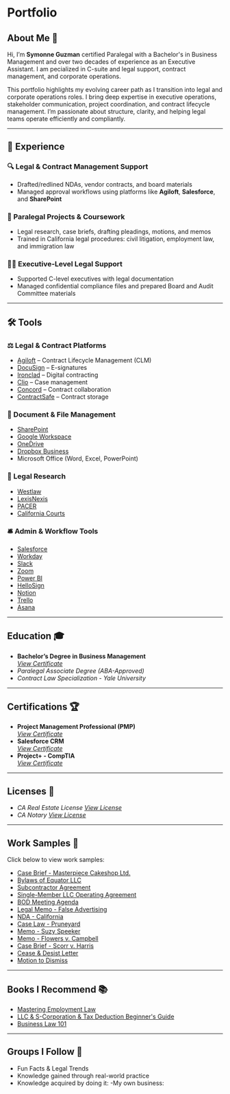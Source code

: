 # Portfolio
## About Me 👋
Hi, I’m **Symonne Guzman**  certified Paralegal with a Bachelor's in Business Management and over two decades of experience as an Executive Assistant. I am pecialized in C-suite and legal support, contract management, and corporate operations.

This portfolio highlights my evolving career path as I transition into legal and corporate operations roles. I bring deep expertise in executive operations, stakeholder communication, project coordination, and contract lifecycle management. I’m passionate about structure, clarity, and helping legal teams operate efficiently and compliantly.

---

## 🏢 Experience

### 🔍 Legal & Contract Management Support
- Drafted/redlined NDAs, vendor contracts, and board materials
- Managed approval workflows using platforms like **Agiloft**, **Salesforce**, and **SharePoint**

### 📄 Paralegal Projects & Coursework
- Legal research, case briefs, drafting pleadings, motions, and memos
- Trained in California legal procedures: civil litigation, employment law, and immigration law

### 👩‍💼 Executive-Level Legal Support
- Supported C-level executives with legal documentation
- Managed confidential compliance files and prepared Board and Audit Committee materials

---

## 🛠 Tools

### ⚖️ Legal & Contract Platforms
- [Agiloft](https://www.agiloft.com/) – Contract Lifecycle Management (CLM)
- [DocuSign](https://www.docusign.com/) – E-signatures
- [Ironclad](https://ironcladapp.com/) – Digital contracting
- [Clio](https://www.clio.com/) – Case management
- [Concord](https://www.concordnow.com/) – Contract collaboration
- [ContractSafe](https://www.contractsafe.com/) – Contract storage

### 📁 Document & File Management
- [SharePoint](https://www.microsoft.com/en-us/microsoft-365/sharepoint/collaboration)
- [Google Workspace](https://workspace.google.com/)
- [OneDrive](https://www.microsoft.com/en-us/microsoft-365/onedrive/online-cloud-storage)
- [Dropbox Business](https://www.dropbox.com/business)
- Microsoft Office (Word, Excel, PowerPoint)

### 🧠 Legal Research
- [Westlaw](https://legal.thomsonreuters.com/en/westlaw)
- [LexisNexis](https://www.lexisnexis.com/)
- [PACER](https://pacer.uscourts.gov/)
- [California Courts](https://www.courts.ca.gov/)

### 🛎️ Admin & Workflow Tools
- [Salesforce](https://www.salesforce.com/)
- [Workday](https://www.workday.com/)
- [Slack](https://slack.com/)
- [Zoom](https://zoom.us/)
- [Power BI](https://powerbi.microsoft.com/)
- [HelloSign](https://www.hellosign.com/)
- [Notion](https://www.notion.so/)
- [Trello](https://trello.com/)
- [Asana](https://asana.com/)

---

## Education 🎓
- **Bachelor’s Degree in Business Management**  
  *[View Certificate](https://raw.githubusercontent.com/MunawarJohar/symonneguzman/refs/heads/main/education/Bachelor's%20Degree%20-%20Business%20Management.jpg)*
- *Paralegal Associate Degree (ABA-Approved)* 
- *Contract Law Specialization - Yale University* 

---

## Certifications 🏆
- **Project Management Professional (PMP)**  
  *[View Certificate](https://raw.githubusercontent.com/MunawarJohar/symonneguzman/refs/heads/main/certification/PMP%20-%20Project%20Management%20Professional.jpg)*
- **Salesforce CRM**  
  *[View Certificate](https://raw.githubusercontent.com/MunawarJohar/symonneguzman/refs/heads/main/certification/Salesforce%20CRM.jpg)*
- **Project+ - CompTIA**  
  *[View Certificate](https://raw.githubusercontent.com/MunawarJohar/symonneguzman/refs/heads/main/certification/Project_%20-%20CompTIA.png)*

---

## Licenses 📝
- *CA Real Estate License* 
 *[View License](https://raw.githubusercontent.com/MunawarJohar/symonneguzman/refs/heads/main/license/CA%20Real%20Estate%20Salesperson%20License.jpg)*
- *CA Notary* 
 *[View License](https://github.com/MunawarJohar/symonneguzman/blob/main/license/CA%20Notary%20Pass%20Letter.pdf)*
---

## Work Samples 🔬
Click below to view work samples:

- [Case Brief - Masterpiece Cakeshop Ltd.](https://github.com/MunawarJohar/symonneguzman/blob/main/worksample/Case%20Brief%20-%20Case%20Brief%20-%20Masterpiece%20Cakeshop_%20Ltd.%20v.%20Colorado%20Civil%20Rights%20Commission.docx)
- [Bylaws of Equator LLC](https://github.com/MunawarJohar/symonneguzman/blob/main/worksample/Bylaws%20of%20Equator%20LLC.pdf)
- [Subcontractor Agreement](https://github.com/MunawarJohar/symonneguzman/blob/main/worksample/Subcontractor%20Agreement.pdf)
- [Single-Member LLC Operating Agreement](https://github.com/MunawarJohar/symonneguzman/blob/main/worksample/Single-Member%20LLC%20Operating%20Agreement.pdf)
- [BOD Meeting Agenda](https://github.com/MunawarJohar/symonneguzman/blob/main/worksample/BOD%20Meeting%20Agenda.pdf)
- [Legal Memo - False Advertising](https://github.com/MunawarJohar/symonneguzman/blob/main/worksample/Legal%20Memo%20-%20False%20Advertising%20Suit%20under%20the%20Lanham%20ActFalse%20Advertising%20-%20Defense.docx)
- [NDA - California](https://github.com/MunawarJohar/symonneguzman/blob/main/worksample/California%20Non-Disclosure%20Agreement%20(NDA).pdf)
- [Case Law - Pruneyard](https://github.com/MunawarJohar/symonneguzman/blob/main/worksample/Legal%20Memo%20-%20Pruneyard%20Case%20Law%20Jurisdiction%20-%20Case%20Status.docx)
- [Memo - Suzy Speeker](https://github.com/MunawarJohar/symonneguzman/blob/main/worksample/Legal%20Memo%20-%20Suzy%20Spekeer%20v.%20South%20Bay%20County%20School%20District%20-%20Analysis.docx)
- [Memo - Flowers v. Campbell](https://github.com/MunawarJohar/symonneguzman/blob/main/worksample/Legal%20Memo%20-%20%20Flowers%20v.%20Campbell%20-%20%20Research.docx)
- [Case Brief - Scorr v. Harris](https://github.com/MunawarJohar/symonneguzman/blob/main/worksample/Case%20Brief%20-%20Scorr%20v.%20Harris.docx)
- [Cease & Desist Letter](https://github.com/MunawarJohar/symonneguzman/blob/main/worksample/Cease%20and%20Desist%20Letter%20Copyright%20Infringement%20Issue.docx)
- [Motion to Dismiss](https://github.com/MunawarJohar/symonneguzman/blob/main/worksample/Legal%20Brief%20-%20Motion%20to%20Dismiss.docx)

---

## Books I Recommend 📚
- [Mastering Employment Law](https://www.amazon.com/Mastering-Employment-Law-Comprehensive-explanations/dp/B0D8GSPPL6)
- [LLC & S-Corporation & Tax Deduction Beginner's Guide](https://www.amazon.com/S-Corporation-Deduction-Beginners-Guide-2025-ebook/dp/B0D9RXH5WM)
- [Business Law 101](https://www.amazon.com/Business-Law-101-Understanding-Terminology-ebook/dp/B0FCD1MCQK)

---

## Groups I Follow 📅
- Fun Facts & Legal Trends
- Knowledge gained through real-world practice
- Knowledge acquired by doing it:
-My own business:

